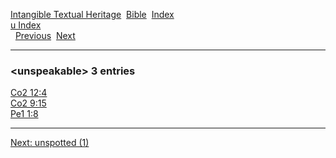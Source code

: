 [Intangible Textual Heritage](../../index)  [Bible](../index) 
[Index](index)   
[u Index](_u_)  
  [Previous](c11970)  [Next](c11972) 

------------------------------------------------------------------------

### &lt;unspeakable&gt; 3 entries

[Co2 12:4](../kjv/co2012.htm#004)  
[Co2 9:15](../kjv/co2009.htm#015)  
[Pe1 1:8](../kjv/pe1001.htm#008)  

------------------------------------------------------------------------

[Next: unspotted (1)](c11972)
